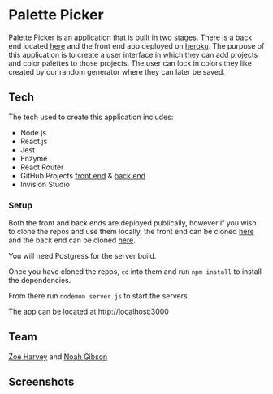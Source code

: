 # Palette Picker

Palette Picker is an application that is built in two stages. There is a back end located [here](https://github.com/N-Gibson/back-end-palette-picker) and the front end app deployed on [heroku](https://pp-fe.herokuapp.com/). The purpose of this application is to create a user interface in which they can add projects and color palettes to those projects. The user can lock in colors they like created by our random generator where they can later be saved. 

## Tech

The tech used to create this application includes:
  - Node.js
  - React.js
  - Jest
  - Enzyme
  - React Router
  - GitHub Projects [front end](https://github.com/N-Gibson/front-end-palette-picker/projects/1) & [back end](https://github.com/N-Gibson/back-end-palette-picker/projects/1)
  - Invision Studio
  
### Setup
  
Both the front and back ends are deployed publically, however if you wish to clone the repos and use them locally, the front end can be cloned [here](https://github.com/N-Gibson/front-end-palette-picker) and the back end can be cloned [here](https://github.com/N-Gibson/back-end-palette-picker).
  
You will need Postgress for the server build.

Once you have cloned the repos, `cd` into them and run `npm install` to install the dependencies.

From there run `nodemon server.js` to start the servers.

The app can be located at http://localhost:3000

## Team 

[Zoe Harvey](https://github.com/ZoeKHarvey) and [Noah Gibson](https://github.com/N-Gibson)

## Screenshots
  
  

